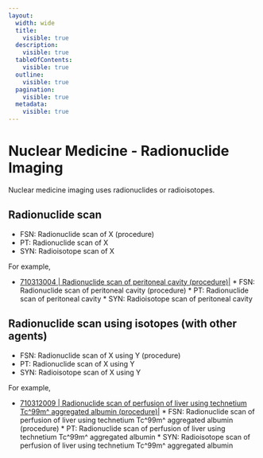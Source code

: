 ```yaml
---
layout:
  width: wide
  title:
    visible: true
  description:
    visible: true
  tableOfContents:
    visible: true
  outline:
    visible: true
  pagination:
    visible: true
  metadata:
    visible: true
---
```


# Nuclear Medicine - Radionuclide Imaging

Nuclear medicine imaging uses radionuclides or radioisotopes.

## Radionuclide scan

  * FSN: Radionuclide scan of X (procedure) 
  * PT: Radionuclide scan of X 
  * SYN: Radioisotope scan of X

For example, 

* [ 710313004 | Radionuclide scan of peritoneal cavity (procedure)|](http://snomed.info/id/710313004 "710313004 | Radionuclide scan of peritoneal cavity \(procedure\) |")
      * FSN: Radionuclide scan of peritoneal cavity (procedure)
      * PT: Radionuclide scan of peritoneal cavity
      * SYN: Radioisotope scan of peritoneal cavity

## Radionuclide scan using isotopes (with other agents)

  * FSN: Radionuclide scan of X using Y (procedure) 
  * PT: Radionuclide scan of X using Y
  * SYN: Radioisotope scan of X using Y

For example,

* [ 710312009 | Radionuclide scan of perfusion of liver using technetium Tc^99m^ aggregated albumin (procedure)|](http://snomed.info/id/710312009 "710312009 | Radionuclide scan of perfusion of liver using technetium Tc^99m^ aggregated albumin \(procedure\) |")
      * FSN: Radionuclide scan of perfusion of liver using technetium Tc^99m^ aggregated albumin (procedure)
      * PT: Radionuclide scan of perfusion of liver using technetium Tc^99m^ aggregated albumin
      * SYN: Radioisotope scan of perfusion of liver using technetium Tc^99m^ aggregated albumin

